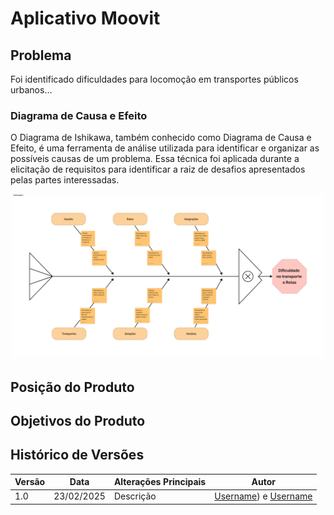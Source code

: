 # Aplicativo Moovit

## Problema
Foi identificado dificuldades para locomoção em transportes públicos urbanos...

### Diagrama de Causa e Efeito
O Diagrama de Ishikawa, também conhecido como Diagrama de Causa e Efeito, é uma ferramenta de análise utilizada para identificar e organizar as possíveis causas de um problema. Essa técnica foi aplicada durante a elicitação de requisitos para identificar a raiz de desafios apresentados pelas partes interessadas.

![Diagrama](./img/fishbone_diagram.png)

## Posição do Produto

## Objetivos do Produto

## Histórico de Versões

| Versão | Data       | Alterações Principais                                          | Autor                        |
| ------ | ---------- | -------------------------------------------------------------- | ---------------------------- |
| 1.0    | 23/02/2025 | Descrição                   | [Username](https://github.com/)) e [Username](https://github.com/) |